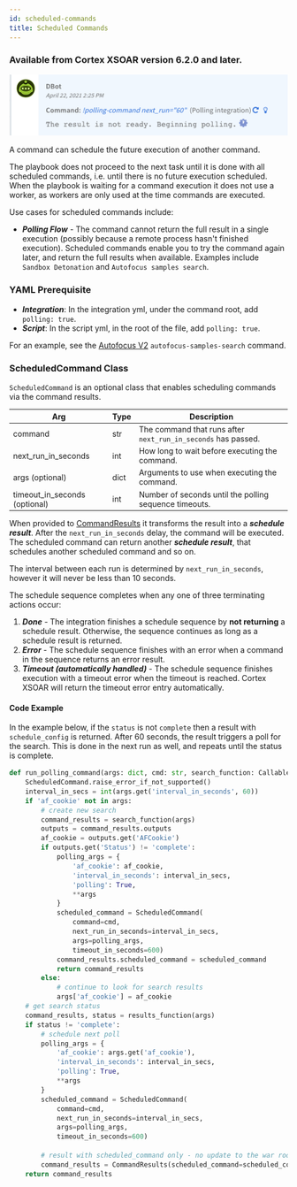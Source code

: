 ```yaml
---
id: scheduled-commands
title: Scheduled Commands
---
```


### Available from Cortex XSOAR version 6.2.0 and later.

<img width="533" src="../doc_imgs/integrations/polling-command.png"></img>

A command can schedule the future execution of another command.

The playbook does not proceed to the next task until it is done with all scheduled commands, i.e. until there is no future execution scheduled.
When the playbook is waiting for a command execution it does not use a worker, as workers are only used at the time commands are executed.

Use cases for scheduled commands include:
* ***Polling Flow*** - The command cannot return the full result in a single execution (possibly because a remote process hasn't finished execution). Scheduled commands enable you to try the command again later, and return the full results when available. Examples include `Sandbox Detonation` and `Autofocus samples search`.

### YAML Prerequisite
* ***Integration***: In the integration yml, under the command root, add `polling: true`.
* ***Script***: In the script yml, in the root of the file, add `polling: true`.

For an example, see the [Autofocus V2](https://github.com/demisto/content/blob/master/Packs/AutoFocus/Integrations/AutofocusV2/AutofocusV2.py) `autofocus-samples-search` command.

### ScheduledCommand Class
`ScheduledCommand` is an optional class that enables scheduling commands via the command results.

| Arg               | Type   | Description                                                                                                                                                                                |
|-------------------|--------|--------------------------------------------------------------------------------------------------------------------------------------------------------------------------------------------|
| command                        | str    | The command that runs after `next_run_in_seconds` has passed.
| next_run_in_seconds            | int    | How long to wait before executing the command.
| args (optional)                | dict   | Arguments to use when executing the command.
| timeout_in_seconds (optional)  | int    | Number of seconds until the polling sequence timeouts.

When provided to [CommandResults](./code-conventions#commandresults) it transforms the result into a ***schedule result***.
After the `next_run_in_seconds` delay, the command will be executed.
The scheduled command can return another ***schedule result***, that schedules another scheduled command and so on.

The interval between each run is determined by `next_run_in_seconds`, however it will never be less than 10 seconds.

The schedule sequence completes when any one of three terminating actions occur:

1. ***Done*** - The integration finishes a schedule sequence by **not returning** a schedule result. Otherwise, the sequence continues as long as a schedule result is returned. 
2. ***Error*** - The schedule sequence finishes with an error when a command in the sequence returns an error result.
3. ***Timeout (automatically handled)*** - The schedule sequence finishes execution with a timeout error when the timeout is reached. Cortex XSOAR will return the timeout error entry automatically.

#### Code Example
In the example below, if the `status` is not `complete` then a result with `schedule_config` is returned. After 60 seconds, the result triggers a poll for the search. This is done in the next run as well, and repeats until the status is complete.

```python
def run_polling_command(args: dict, cmd: str, search_function: Callable, results_function: Callable):
    ScheduledCommand.raise_error_if_not_supported()
    interval_in_secs = int(args.get('interval_in_seconds', 60))
    if 'af_cookie' not in args:
        # create new search
        command_results = search_function(args)
        outputs = command_results.outputs
        af_cookie = outputs.get('AFCookie')
        if outputs.get('Status') != 'complete':
            polling_args = {
                'af_cookie': af_cookie,
                'interval_in_seconds': interval_in_secs,
                'polling': True,
                **args
            }
            scheduled_command = ScheduledCommand(
                command=cmd,
                next_run_in_seconds=interval_in_secs,
                args=polling_args,
                timeout_in_seconds=600)
            command_results.scheduled_command = scheduled_command
            return command_results
        else:
            # continue to look for search results
            args['af_cookie'] = af_cookie
    # get search status
    command_results, status = results_function(args)
    if status != 'complete':
        # schedule next poll
        polling_args = {
            'af_cookie': args.get('af_cookie'),
            'interval_in_seconds': interval_in_secs,
            'polling': True,
            **args
        }
        scheduled_command = ScheduledCommand(
            command=cmd,
            next_run_in_seconds=interval_in_secs,
            args=polling_args,
            timeout_in_seconds=600)

        # result with scheduled_command only - no update to the war room
        command_results = CommandResults(scheduled_command=scheduled_command)
    return command_results
```
